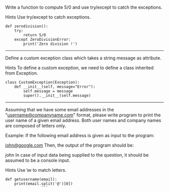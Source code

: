 
Write a function to compute 5/0 and use try/except to catch the exceptions.

Hints
Use try/except to catch exceptions.

```
def zerodivision():
    try:
        return 5/0
    except ZeroDivisionError:
        print('Zero division !')
```
---

Define a custom exception class which takes a string message as attribute.

Hints
To define a custom exception, we need to define a class inherited from Exception.

```
class CustomException(Exception):
    def __init__(self, message="Error"):
        self.message = message
        super().__init__(self.message)

```

---

Assuming that we have some email addresses in the "username@companyname.com" format, please write program to print the user name of a given email address. Both user names and company names are composed of letters only.

Example: If the following email address is given as input to the program:

john@google.com
Then, the output of the program should be:

john
In case of input data being supplied to the question, it should be assumed to be a console input.

Hints
Use \w to match letters.

```
def getusername(email):
    print(email.split('@')[0])
                ```
